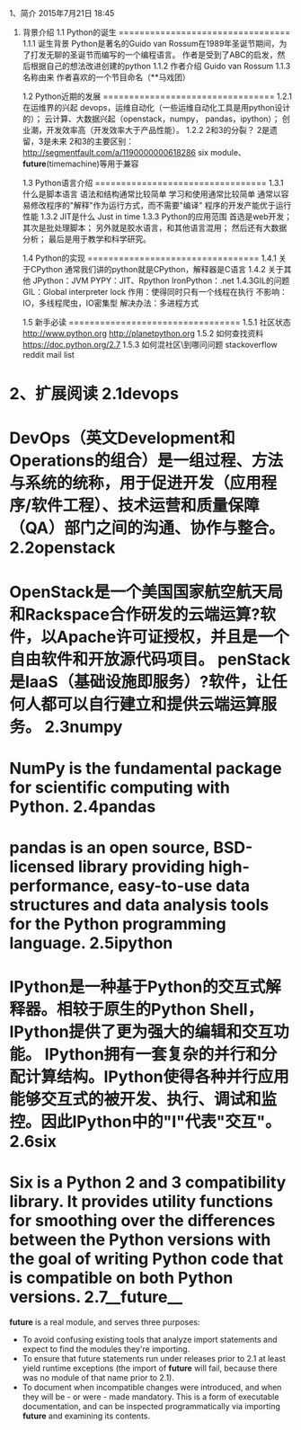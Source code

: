 1、简介
2015年7月21日
18:45
 
1. 背景介绍     1.1 Python的诞生
=================================
1.1.1 诞生背景
Python是著名的Guido van Rossum在1989年圣诞节期间，为了打发无聊的圣诞节而编写的一个编程语言。
作者是受到了ABC的启发，然后根据自己的想法改进创建的python
1.1.2 作者介绍
Guido van Rossum
1.1.3 名称由来
作者喜欢的一个节目命名（**马戏团）
       1.2 Python近期的发展
=================================
1.2.1 在运维界的兴起
devops，运维自动化（一些运维自动化工具是用python设计的）；
云计算、大数据兴起（openstack，numpy， pandas，ipython）；
创业潮，开发效率高（开发效率大于产品性能）。
1.2.2  2和3的分裂？
2是遗留，3是未来
2和3的主要区别： http://segmentfault.com/a/1190000000618286
six module、__future__(timemachine)等用于兼容
      1.3 Python语言介绍
=================================
1.3.1 什么是脚本语言
语法和结构通常比较简单
学习和使用通常比较简单
通常以容易修改程序的"解释"作为运行方式，而不需要"编译"
程序的开发产能优于运行性能
1.3.2 JIT是什么
Just in time
1.3.3 Python的应用范围
首选是web开发；
其次是批处理脚本；
另外就是胶水语言，和其他语言混用；
然后还有大数据分析；
最后是用于教学和科学研究。
       1.4 Python的实现
=================================
1.4.1 关于CPython
通常我们讲的python就是CPython，解释器是C语言
1.4.2 关于其他
JPython：JVM
PYPY：JIT、Rpython
IronPython：.net
1.4.3GIL的问题
GIL：Global interpreter lock
作用：使得同时只有一个线程在执行
不影响：IO，多线程爬虫，IO密集型
解决办法：多进程方式
      1.5 新手必读
=================================
1.5.1 社区状态
http://www.python.org
http://planetpython.org
1.5.2 如何查找资料
https://doc.python.org/2.7
1.5.3 如何混社区\到哪问问题
stackoverflow
reddit
mail list 
2、扩展阅读    2.1devops
=======================================
DevOps（英文Development和Operations的组合）是一组过程、方法与系统的统称，用于促进开发（应用程序/软件工程）、技术运营和质量保障（QA）部门之间的沟通、协作与整合。    2.2openstack
=======================================
OpenStack是一个美国国家航空航天局和Rackspace合作研发的云端运算?软件，以Apache许可证授权，并且是一个自由软件和开放源代码项目。
penStack是IaaS（基础设施即服务）?软件，让任何人都可以自行建立和提供云端运算服务。    2.3numpy
=======================================
NumPy is the fundamental package for scientific computing with Python.    2.4pandas
=======================================
pandas is an open source, BSD-licensed library providing high-performance, easy-to-use data structures and data analysis tools for the Python programming language.    2.5ipython
=======================================
IPython是一种基于Python的交互式解释器。相较于原生的Python Shell，IPython提供了更为强大的编辑和交互功能。
IPython拥有一套复杂的并行和分配计算结构。IPython使得各种并行应用能够交互式的被开发、执行、调试和监控。因此IPython中的"I"代表"交互"。    2.6six
=======================================
Six is a Python 2 and 3 compatibility library. It provides utility functions for smoothing over the differences between the Python versions with the goal of writing Python code that is compatible on both Python versions.     2.7__future__
=======================================
__future__ is a real module, and serves three purposes:
 
* To avoid confusing existing tools that analyze import statements and expect to find the modules they're importing.
* To ensure that future statements run under releases prior to 2.1 at least yield runtime exceptions (the import of __future__ will fail, because there was no module of that name prior to 2.1).
* To document when incompatible changes were introduced, and when they will be - or were - made mandatory. This is a form of executable documentation, and can be inspected programmatically via importing __future__ and examining its contents.
  
